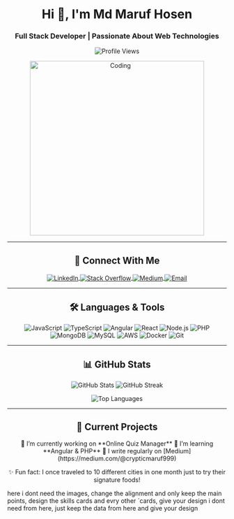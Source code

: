 <h1 align="center">Hi 👋, I'm Md Maruf Hosen</h1>
<h3 align="center">Full Stack Developer | Passionate About Web Technologies</h3>

<!-- Profile View Counter -->
<p align="center"> 
    <img src="https://komarev.com/ghpvc/?username=maruf-16203091&label=Profile%20views&color=0e75b6&style=flat" alt="Profile Views" /> 
</p>

<!-- About Section -->
<p align="center">
    <img align="center" src="https://cdn.dribbble.com/users/1162077/screenshots/3848914/programmer.gif" alt="Coding" width="400" />
</p>

---

<h2 align="center">🔗 Connect With Me</h2>
<p align="center">
    <a href="https://linkedin.com/in/md. maruf hosen" target="_blank">
        <img align="center" src="https://img.shields.io/badge/LinkedIn-blue?style=for-the-badge&logo=linkedin&logoColor=white" alt="LinkedIn" />
    </a>
    <a href="https://stackoverflow.com/users/maruf hosen" target="_blank">
        <img align="center" src="https://img.shields.io/badge/StackOverflow-orange?style=for-the-badge&logo=stackoverflow&logoColor=white" alt="Stack Overflow" />
    </a>
    <a href="https://medium.com/@crypticmaruf999" target="_blank">
        <img align="center" src="https://img.shields.io/badge/Medium-black?style=for-the-badge&logo=medium&logoColor=white" alt="Medium" />
    </a>
    <a href="mailto:hosen.maruf711@gmail.com">
        <img align="center" src="https://img.shields.io/badge/Email-red?style=for-the-badge&logo=gmail&logoColor=white" alt="Email" />
    </a>
</p>

---

<h2 align="center">🛠️ Languages & Tools</h2>
<p align="center">
    <img src="https://img.shields.io/badge/JavaScript-F7DF1E?style=for-the-badge&logo=javascript&logoColor=black" alt="JavaScript" />
    <img src="https://img.shields.io/badge/TypeScript-007ACC?style=for-the-badge&logo=typescript&logoColor=white" alt="TypeScript" />
    <img src="https://img.shields.io/badge/Angular-DD0031?style=for-the-badge&logo=angular&logoColor=white" alt="Angular" />
    <img src="https://img.shields.io/badge/React-61DAFB?style=for-the-badge&logo=react&logoColor=black" alt="React" />
    <img src="https://img.shields.io/badge/Node.js-339933?style=for-the-badge&logo=node-dot-js&logoColor=white" alt="Node.js" />
    <img src="https://img.shields.io/badge/PHP-777BB4?style=for-the-badge&logo=php&logoColor=white" alt="PHP" />
    <img src="https://img.shields.io/badge/MongoDB-47A248?style=for-the-badge&logo=mongodb&logoColor=white" alt="MongoDB" />
    <img src="https://img.shields.io/badge/MySQL-4479A1?style=for-the-badge&logo=mysql&logoColor=white" alt="MySQL" />
    <img src="https://img.shields.io/badge/AWS-232F3E?style=for-the-badge&logo=amazonaws&logoColor=white" alt="AWS" />
    <img src="https://img.shields.io/badge/Docker-2496ED?style=for-the-badge&logo=docker&logoColor=white" alt="Docker" />
    <img src="https://img.shields.io/badge/Git-F05032?style=for-the-badge&logo=git&logoColor=white" alt="Git" />
</p>

---

<h2 align="center">📊 GitHub Stats</h2>
<p align="center">
    <img src="https://github-readme-stats.vercel.app/api?username=maruf-16203091&show_icons=true&theme=radical" alt="GitHub Stats" />
    <img src="https://github-readme-streak-stats.herokuapp.com/?user=maruf-16203091&theme=radical" alt="GitHub Streak" />
</p>
<p align="center">
    <img src="https://github-readme-stats.vercel.app/api/top-langs/?username=maruf-16203091&layout=compact&theme=radical" alt="Top Languages" />
</p>

---

<h2 align="center">🚀 Current Projects</h2>
<p align="center">
    🔭 I’m currently working on **Online Quiz Manager**  
    🌱 I’m learning **Angular & PHP**  
    📝 I write regularly on [Medium](https://medium.com/@crypticmaruf999)  
</p>

<p align="center">✨ Fun fact: I once traveled to 10 different cities in one month just to try their signature foods!</p> here i dont need the images, change the alignment and only keep the main points, design the skills cards and evry other ´cards, give your design i dont need from here, just keep the data from here and give your design 
